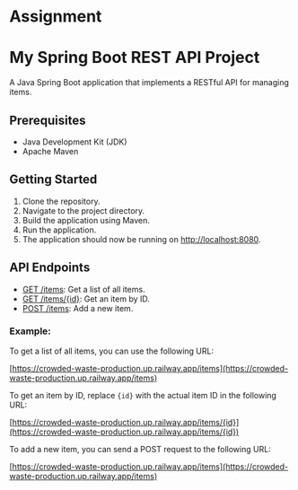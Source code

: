 # Assignment


# My Spring Boot REST API Project

A Java Spring Boot application that implements a RESTful API for managing items.

## Prerequisites

- Java Development Kit (JDK)
- Apache Maven

## Getting Started

1. Clone the repository.
2. Navigate to the project directory.
3. Build the application using Maven.
4. Run the application.
5. The application should now be running on [http://localhost:8080](http://localhost:8080).

## API Endpoints

- [GET /items](https://crowded-waste-production.up.railway.app/items): Get a list of all items.
- [GET /items/{id}](https://crowded-waste-production.up.railway.app/items/{id}): Get an item by ID.
- [POST /items](https://crowded-waste-production.up.railway.app/items): Add a new item.

### Example:

To get a list of all items, you can use the following URL:

[https://crowded-waste-production.up.railway.app/items](https://crowded-waste-production.up.railway.app/items)

To get an item by ID, replace `{id}` with the actual item ID in the following URL:

[https://crowded-waste-production.up.railway.app/items/{id}](https://crowded-waste-production.up.railway.app/items/{id})

To add a new item, you can send a POST request to the following URL:

[https://crowded-waste-production.up.railway.app/items](https://crowded-waste-production.up.railway.app/items)




